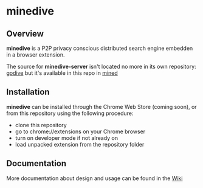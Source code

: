 # minedive

## Overview
**minedive** is a P2P privacy conscious distributed search engine embedden in 
a browser extension. 

The source for **minedive-server** isn't located no more in its own repository:
[godive](https://github.com/ckin-it/godive) but it's available in this repo 
in [mined](https://github.com/ckin-it/minedive/minedive/cmd/mined/)

## Installation
**minedive** can be installed through the Chrome Web Store (coming soon), or 
from this repository using the following procedure:

- clone this repository
- go to chrome://extensions on your Chrome browser
- turn on developer mode if not already on
- load unpacked extension from the repository folder

## Documentation
More documentation about design and usage can be found in the 
[Wiki](https://github.com/ckin-it/minedive/wiki)
